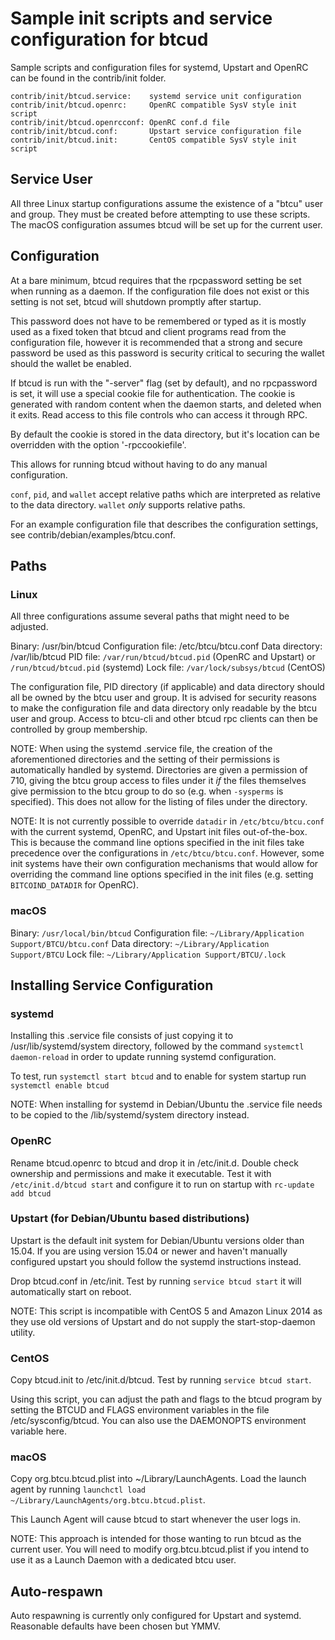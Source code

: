 Sample init scripts and service configuration for btcud
==========================================================

Sample scripts and configuration files for systemd, Upstart and OpenRC
can be found in the contrib/init folder.

    contrib/init/btcud.service:    systemd service unit configuration
    contrib/init/btcud.openrc:     OpenRC compatible SysV style init script
    contrib/init/btcud.openrcconf: OpenRC conf.d file
    contrib/init/btcud.conf:       Upstart service configuration file
    contrib/init/btcud.init:       CentOS compatible SysV style init script

Service User
---------------------------------

All three Linux startup configurations assume the existence of a "btcu" user
and group.  They must be created before attempting to use these scripts.
The macOS configuration assumes btcud will be set up for the current user.

Configuration
---------------------------------

At a bare minimum, btcud requires that the rpcpassword setting be set
when running as a daemon.  If the configuration file does not exist or this
setting is not set, btcud will shutdown promptly after startup.

This password does not have to be remembered or typed as it is mostly used
as a fixed token that btcud and client programs read from the configuration
file, however it is recommended that a strong and secure password be used
as this password is security critical to securing the wallet should the
wallet be enabled.

If btcud is run with the "-server" flag (set by default), and no rpcpassword is set,
it will use a special cookie file for authentication. The cookie is generated with random
content when the daemon starts, and deleted when it exits. Read access to this file
controls who can access it through RPC.

By default the cookie is stored in the data directory, but it's location can be overridden
with the option '-rpccookiefile'.

This allows for running btcud without having to do any manual configuration.

`conf`, `pid`, and `wallet` accept relative paths which are interpreted as
relative to the data directory. `wallet` *only* supports relative paths.

For an example configuration file that describes the configuration settings,
see contrib/debian/examples/btcu.conf.

Paths
---------------------------------

### Linux

All three configurations assume several paths that might need to be adjusted.

Binary:              /usr/bin/btcud
Configuration file:  /etc/btcu/btcu.conf
Data directory:      /var/lib/btcud
PID file:            `/var/run/btcud/btcud.pid` (OpenRC and Upstart) or `/run/btcud/btcud.pid` (systemd)
Lock file:           `/var/lock/subsys/btcud` (CentOS)

The configuration file, PID directory (if applicable) and data directory
should all be owned by the btcu user and group.  It is advised for security
reasons to make the configuration file and data directory only readable by the
btcu user and group.  Access to btcu-cli and other btcud rpc clients
can then be controlled by group membership.

NOTE: When using the systemd .service file, the creation of the aforementioned
directories and the setting of their permissions is automatically handled by
systemd. Directories are given a permission of 710, giving the btcu group
access to files under it _if_ the files themselves give permission to the
btcu group to do so (e.g. when `-sysperms` is specified). This does not allow
for the listing of files under the directory.

NOTE: It is not currently possible to override `datadir` in
`/etc/btcu/btcu.conf` with the current systemd, OpenRC, and Upstart init
files out-of-the-box. This is because the command line options specified in the
init files take precedence over the configurations in
`/etc/btcu/btcu.conf`. However, some init systems have their own
configuration mechanisms that would allow for overriding the command line
options specified in the init files (e.g. setting `BITCOIND_DATADIR` for
OpenRC).

### macOS

Binary:              `/usr/local/bin/btcud`
Configuration file:  `~/Library/Application Support/BTCU/btcu.conf`
Data directory:      `~/Library/Application Support/BTCU`
Lock file:           `~/Library/Application Support/BTCU/.lock`

Installing Service Configuration
-----------------------------------

### systemd

Installing this .service file consists of just copying it to
/usr/lib/systemd/system directory, followed by the command
`systemctl daemon-reload` in order to update running systemd configuration.

To test, run `systemctl start btcud` and to enable for system startup run
`systemctl enable btcud`

NOTE: When installing for systemd in Debian/Ubuntu the .service file needs to be copied to the /lib/systemd/system directory instead.

### OpenRC

Rename btcud.openrc to btcud and drop it in /etc/init.d.  Double
check ownership and permissions and make it executable.  Test it with
`/etc/init.d/btcud start` and configure it to run on startup with
`rc-update add btcud`

### Upstart (for Debian/Ubuntu based distributions)

Upstart is the default init system for Debian/Ubuntu versions older than 15.04. If you are using version 15.04 or newer and haven't manually configured upstart you should follow the systemd instructions instead.

Drop btcud.conf in /etc/init.  Test by running `service btcud start`
it will automatically start on reboot.

NOTE: This script is incompatible with CentOS 5 and Amazon Linux 2014 as they
use old versions of Upstart and do not supply the start-stop-daemon utility.

### CentOS

Copy btcud.init to /etc/init.d/btcud. Test by running `service btcud start`.

Using this script, you can adjust the path and flags to the btcud program by
setting the BTCUD and FLAGS environment variables in the file
/etc/sysconfig/btcud. You can also use the DAEMONOPTS environment variable here.

### macOS

Copy org.btcu.btcud.plist into ~/Library/LaunchAgents. Load the launch agent by
running `launchctl load ~/Library/LaunchAgents/org.btcu.btcud.plist`.

This Launch Agent will cause btcud to start whenever the user logs in.

NOTE: This approach is intended for those wanting to run btcud as the current user.
You will need to modify org.btcu.btcud.plist if you intend to use it as a
Launch Daemon with a dedicated btcu user.

Auto-respawn
-----------------------------------

Auto respawning is currently only configured for Upstart and systemd.
Reasonable defaults have been chosen but YMMV.
